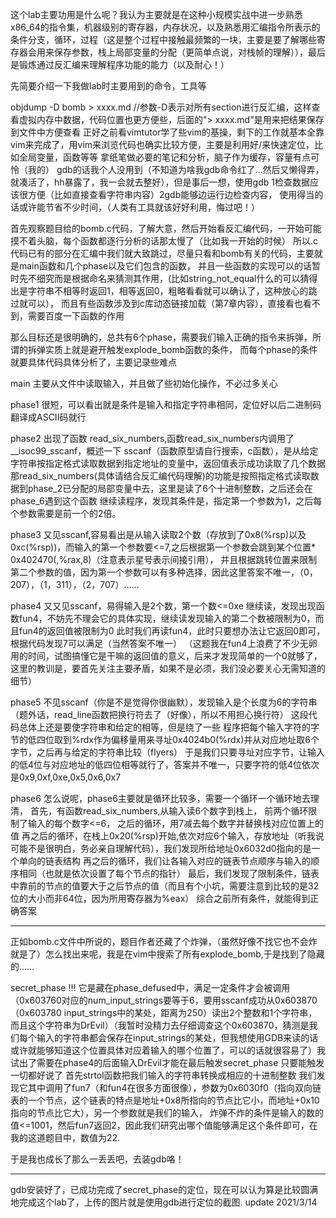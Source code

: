 这个lab主要功用是什么呢？我认为主要就是在这种小规模实战中进一步熟悉x86_64的指令集，机器级别的寄存器，内存状况，以及熟悉用汇编指令所表示的条件分支，循环，过程（这是整个过程中接触最频繁的一块，主要是要了解哪些寄存器会用来保存参数，栈上局部变量的分配（更简单点说，对栈帧的理解）），最后是锻炼通过反汇编来理解程序功能的能力（以及耐心！）

先简要介绍一下我做lab时主要用到的命令，工具等

objdump -D bomb > xxxx.md   //参数-D表示对所有section进行反汇编，这样查看虚拟内存中数据，代码位置也更方便些，后面的"> xxxx.md"是用来把结果保存到文件中方便查看
正好之前看vimtutor学了些vim的基操，剩下的工作就基本全靠vim来完成了，用vim来浏览代码也确实比较方便，主要是利用好/来快速定位，比如全局变量，函数等等
拿纸笔做必要的笔记和分析，脑子作为缓存，容量有点可怜（我的）
gdb的话我个人没用到（不知道为啥我gdb命令红了…然后又懒得弄，就凑活了，hh暴露了，我一会就去整好），但是事后一想，使用gdb 1检查数据应该很方便（比如直接查看字符串内容）2gdb能够边运行边检查内容，
使用得当的话或许能节省不少时间，（人类有工具就该好好利用，悔过吧！）

首先观察题目给的bomb.c代码，了解大意，然后开始看反汇编代码，一开始可能摸不着头脑，每个函数都逐行分析的话那太慢了（比如我一开始的时候）
所以.c代码已有的部分在汇编中我们就大致跳过，尽量只看和bomb有关的代码，主要就是main函数和几个phase以及它们包含的函数，
并且一些函数的实现可以的话暂时先不细究而是根据命名来猜测其作用，(比如string_not_equal什么的可以猜得出是字符串不相等时返回1，相等返回0，粗略看看就可以确认了，这种放心的跳过就可以），
而且有些函数涉及到c库动态链接加载（第7章内容），直接看也看不到，需要百度一下函数的作用



那么目标还是很明确的，总共有6个phase，需要我们输入正确的指令来拆弹，所谓的拆弹实质上就是避开触发explode_bomb函数的条件，
而每个phase的条件就要具体代码具体分析了，主要记录些难点

main
主要从文件中读取输入，并且做了些初始化操作，不必过多关心

phase1
很短，可以看出就是条件是输入和指定字符串相同，定位好以后二进制码翻译成ASCII码就行

phase2
出现了函数 read_six_numbers,函数read_six_numbers内调用了__isoc99_sscanf，概述一下
sscanf（函数原型请自行搜索，c函数），是从给定字符串按指定格式读取数据到指定地址的变量中，返回值表示成功读取了几个数据
那read_six_numbers(具体请结合反汇编代码理解)的功能是按照指定格式读取数据到phase_2已分配的局部变量中去，这里是读了6个十进制整数，之后还会在phase_6遇到这个函数
继续读程序，发现其条件是，指定第一个参数为1，之后每个参数需要是前一个的2倍。

phase3
又见sscanf,容易看出是从输入读取2个数（存放到了0x8(%rsp)以及0xc(%rsp))，而输入的第一个参数要<=7,之后根据第一个参数会跳到某个位置* 0x402470(,%rax,8)（注意表示星号表示间接引用），
并且根据跳转位置来限制第二个参数的值，因为第一个参数可以有多种选择，因此这里答案不唯一，（0，207），（1，311），（2，707）……

phase4
又又见sscanf，易得输入是2个数，第一个数<=0xe
继续读，发现出现函数fun4，不妨先不理会它的具体实现，继续读发现输入的第二个数被限制为0，而且fun4的返回值被限制为0
此时我们再读fun4，此时只要想办法让它返回0即可，根据代码发现7可以满足（当然答案不唯一）
（这题我在fun4上浪费了不少无卵用的时间，试图搞懂它是干嘛的返回值的意义，后来才发现简单的一个0就够了，这里的教训是，要首先关注主要矛盾，如果不是必须，我们没必要关心无需知道的细节）

phase5
不见sscanf（你是不是觉得你很幽默），发现输入是个长度为6的字符串（题外话，read_line函数把换行符去了（好像），所以不用担心换行符）
这段代码总体上还是要使字符串和给定的相等，但是绕了一些
程序把每个输入字符的字节的低四位取到%rdx作为偏移量用来寻址0x4024b0(%rdx)并从对应地址取6个字节，之后再与给定的字符串比较（flyers）
于是我们只要寻址对应字节，让输入的低4位与对应地址的低四位相等就行了，答案并不唯一，只要字符的低4位依次是0x9,0xf,0xe,0x5,0x6,0x7

phase6
怎么说呢，phase6主要就是循环比较多，需要一个循环一个循环地去理清，
首先，有函数read_six_numbers,从输入读6个数字到栈上，
前两个循环限制了输入的每个数字<=6，
之后的循环，用7减去每个数字并替换栈对应位置上的值
再之后的循环，在栈上0x20(%rsp)开始,依次对应6个输入，存放地址（听我说可能不是很明白，务必亲自理解代码），我们发现所给地址0x6032d0指向的是一个单向的链表结构
再之后的循环，我们让各输入对应的链表节点顺序与输入的顺序相同（也就是依次设置了每个节点的指针）
最后，我们发现了限制条件，链表中靠前的节点的值要大于之后节点的值（而且有个小坑，需要注意到比较的是32位的大小而非64位，因为所用寄存器为%eax）
综合之前所有条件，就能得到正确答案

******************************
正如bomb.c文件中所说的，题目作者还藏了个炸弹，（虽然好像不找它也不会炸就是了）怎么找出来呢，我是在vim中搜索了所有explode_bomb,于是找到了隐藏的……

secret_phase !!!
它是藏在phase_defused中，满足一定条件才会被调用（0x603760对应的num_input_strings要等于6，要用sscanf成功从0x603870（0x603780 input_strings中的某处，距离为250）读出2个整数和1个字符串，而且这个字符串为DrEvil）（我暂时没精力去仔细调查这个0x603870，猜测是我们每个输入的字符串都会保存在input_strings的某处，但我想使用GDB来读的话或许就能够知道这个位置具体对应着输入的哪个位置了，可以的话就很容易了）我试出了需要在phase4的后面输入DrEvil才能在最后触发secret_phase
只要能触发一切都好说了
首先strtol函数把我们输入的字符串转换成相应的十进制整数
我们发现它其中调用了fun7（和fun4在很多方面很像），参数为0x6030f0（指向双向链表的一个节点，这个链表的特点是地址+0x8所指向的节点比它小，而地址+0x10指向的节点比它大），另一个参数就是我们的输入，
炸弹不炸的条件是输入的数的值<=1001，然后fun7返回2，因此我们研究出哪个值能够满足这个条件即可，在我的这道题目中，数值为22.

于是我也成长了那么一丢丢吧，去装gdb咯！
*******************************
gdb安装好了，已成功完成了secret_phase的定位，现在可以认为算是比较圆满地完成这个lab了，上传的图片就是使用gdb进行定位的截图. update 2021/3/14








